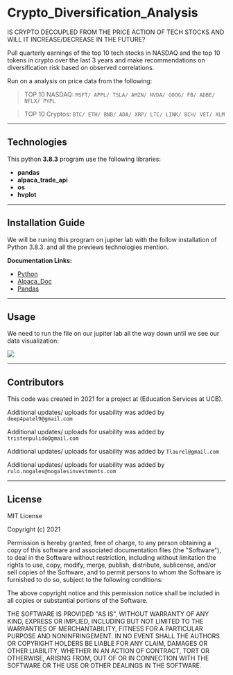 # Crypto_Diversification_Analysis
IS CRYPTO DECOUPLED FROM THE PRICE ACTION OF TECH STOCKS AND WILL IT INCREASE/DECREASE IN THE FUTURE?

Pull quarterly earnings of the top 10 tech stocks in NASDAQ and the top 10 tokens in crypto over the last 3 years
and make recommendations on diversification risk based on observed correlations.

Run on a analysis on price data from the following:

> TOP 10 NASDAQ: `MSFT/ APPL/ TSLA/ AMZN/ NVDA/ GOOG/ FB/ ADBE/ NFLX/ PYPL`

> TOP 10 Cryptos: `BTC/ ETH/ BNB/ ADA/ XRP/ LTC/ LINK/ BCH/ VET/ XLM`

---
## Technologies
This python **3.8.3** program use the following libraries: 
- **pandas** 
- **alpaca_trade_api**
- **os**
- **hvplot**

---

## Installation Guide
We will be runing this program on jupiter lab with the follow installation of Python 3.8.3. and all the previews technologies mention. 

**Documentation Links:** 
- [Python](https://www.python.org/downloads/)
- [Alpaca_Doc](https://alpaca.markets/docs/)
- [Pandas](https://pandas.pydata.org/docs/)

---

## Usage
We need to run the file on our jupiter lab all the way down until we see our data visualization:

![](?raw=true)

---
## Contributors
This code was created in 2021 for a project at (Education Services at UCB). 

Additional updates/ uploads for usability was added by `deep4patel9@gmail.com`

Additional updates/ uploads for usability was added by `tristenpulido@gmail.com`

Additional updates/ uploads for usability was added by `Tlaurel@gmail.com`

Additional updates/ uploads for usability was added by `rulo.nogales@nogalesinvestments.com`

---
## License
MIT License

Copyright (c) 2021  

Permission is hereby granted, free of charge, to any person obtaining a copy
of this software and associated documentation files (the "Software"), to deal
in the Software without restriction, including without limitation the rights
to use, copy, modify, merge, publish, distribute, sublicense, and/or sell
copies of the Software, and to permit persons to whom the Software is
furnished to do so, subject to the following conditions:

The above copyright notice and this permission notice shall be included in all
copies or substantial portions of the Software.

THE SOFTWARE IS PROVIDED "AS IS", WITHOUT WARRANTY OF ANY KIND, EXPRESS OR
IMPLIED, INCLUDING BUT NOT LIMITED TO THE WARRANTIES OF MERCHANTABILITY,
FITNESS FOR A PARTICULAR PURPOSE AND NONINFRINGEMENT. IN NO EVENT SHALL THE
AUTHORS OR COPYRIGHT HOLDERS BE LIABLE FOR ANY CLAIM, DAMAGES OR OTHER
LIABILITY, WHETHER IN AN ACTION OF CONTRACT, TORT OR OTHERWISE, ARISING FROM,
OUT OF OR IN CONNECTION WITH THE SOFTWARE OR THE USE OR OTHER DEALINGS IN THE
SOFTWARE.





